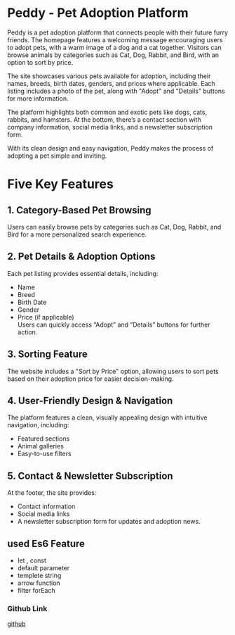 # Peddy - Pet Adoption Platform


Peddy is a pet adoption platform that connects people with their future furry friends. The homepage features a welcoming message encouraging users to adopt pets, with a warm image of a dog and a cat together. Visitors can browse animals by categories such as Cat, Dog, Rabbit, and Bird, with an option to sort by price.

The site showcases various pets available for adoption, including their names, breeds, birth dates, genders, and prices where applicable. Each listing includes a photo of the pet, along with "Adopt" and "Details" buttons for more information.

The platform highlights both common and exotic pets like dogs, cats, rabbits, and hamsters. At the bottom, there’s a contact section with company information, social media links, and a newsletter subscription form.

With its clean design and easy navigation, Peddy makes the process of adopting a pet simple and inviting.

# Five Key Features

## 1. Category-Based Pet Browsing
Users can easily browse pets by categories such as Cat, Dog, Rabbit, and Bird for a more personalized search experience.

## 2. Pet Details & Adoption Options  
Each pet listing provides essential details, including:

- Name  
- Breed
- Birth Date
- Gender
- Price (if applicable)<br>Users can quickly access “Adopt” and “Details” buttons for further action.

## 3. Sorting Feature

The website includes a "Sort by Price" option, allowing users to sort pets based on their adoption price for easier decision-making.

## 4. User-Friendly Design & Navigation

The platform features a clean, visually appealing design with intuitive navigation, including:

- Featured sections
- Animal galleries
- Easy-to-use filters

## 5. Contact & Newsletter Subscription
At the footer, the site provides:
- Contact information
- Social media links
- A newsletter subscription form for updates and adoption news.

## used Es6 Feature

- let , const
- default parameter
- templete string
- arrow function
- filter forEach

### Github Link  

[github](https://github.com/ProgrammingHero1/B10A6-Assess-Your-Asynchronous-JS-and-ES6-skills?tab=readme-ov-file)
